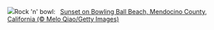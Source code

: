 ![](https://www.bing.com/th?id=OHR.BowlingBallCali_EN-US3241530931_UHD.jpg&w=1000)Rock 'n' bowl:&nbsp;&ensp;[Sunset on Bowling Ball Beach, Mendocino County, California (© Melo Qiao/Getty Images)](https://www.bing.com/th?id=OHR.BowlingBallCali_EN-US3241530931_UHD.jpg)
<br><br/>
